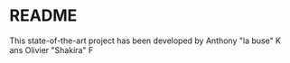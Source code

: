 # README

This state-of-the-art project has been developed by Anthony "la buse" K ans
Olivier "Shakira" F
